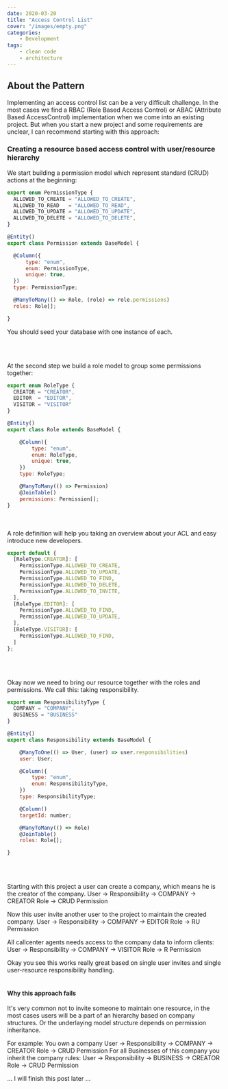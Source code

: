 ```yaml
---
date: 2020-03-20
title: "Access Control List"
cover: "/images/empty.png"
categories:
    - Development
tags:
    - clean code
    - architecture
---
```


## About the Pattern

Implementing an access control list can be a very difficult challenge. In the most cases we find a RBAC (Role Based Access Control) or ABAC (Attribute Based AccessControl) implementation when we come into an existing project. But when you start a new project and some requirements are unclear, I can recommend starting with this approach:

### Creating a resource based access control with user/resource hierarchy

We start building a permission model which represent standard (CRUD) actions at the beginning:

```javascript
export enum PermissionType {
  ALLOWED_TO_CREATE = "ALLOWED_TO_CREATE",
  ALLOWED_TO_READ   = "ALLOWED_TO_READ",
  ALLOWED_TO_UPDATE = "ALLOWED_TO_UPDATE",
  ALLOWED_TO_DELETE = "ALLOWED_TO_DELETE",
}

@Entity()
export class Permission extends BaseModel {

  @Column({
      type: "enum",
      enum: PermissionType,
      unique: true,
  })
  type: PermissionType;

  @ManyToMany(() => Role, (role) => role.permissions)
  roles: Role[];

}
```
You should seed your database with one instance of each.

<br></br>

At the second step we build a role model to group some permissions together:

```javascript
export enum RoleType {
  CREATOR = "CREATOR",
  EDITOR  = "EDITOR",
  VISITOR = "VISITOR"
}

@Entity()
export class Role extends BaseModel {

    @Column({
        type: "enum",
        enum: RoleType,
        unique: true,
    })
    type: RoleType;

    @ManyToMany(() => Permission)
    @JoinTable()
    permissions: Permission[];
}
```
<br></br>
A role definition will help you taking an overview about your ACL and easy introduce new developers.

```javascript
export default {
  [RoleType.CREATOR]: [
    PermissionType.ALLOWED_TO_CREATE,
    PermissionType.ALLOWED_TO_UPDATE,
    PermissionType.ALLOWED_TO_FIND,
    PermissionType.ALLOWED_TO_DELETE,
    PermissionType.ALLOWED_TO_INVITE,
  ],
  [RoleType.EDITOR]: [
    PermissionType.ALLOWED_TO_FIND,
    PermissionType.ALLOWED_TO_UPDATE,
  ],
  [RoleType.VISITOR]: [
    PermissionType.ALLOWED_TO_FIND,
  ]
};
```
<br></br>

Okay now we need to bring our resource together with the roles and permissions. We call this: taking responsibility.

```javascript
export enum ResponsibilityType {
  COMPANY = "COMPANY",
  BUSINESS = "BUSINESS"
}

@Entity()
export class Responsibility extends BaseModel {

    @ManyToOne(() => User, (user) => user.responsibilities)
    user: User;

    @Column({
        type: "enum",
        enum: ResponsibilityType,
    })
    type: ResponsibilityType;

    @Column()
    targetId: number;

    @ManyToMany(() => Role)
    @JoinTable()
    roles: Role[];

}
```
<br></br>

Starting with this project a user can create a company, which means he is the creator of the company.
User -> Responsibility -> COMPANY
                       -> CREATOR Role -> CRUD Permission

Now this user invite another user to the project to maintain the created company.
User -> Responsibility -> COMPANY
                       -> EDITOR Role -> RU Permission

All callcenter agents needs access to the company data to inform clients:
User -> Responsibility -> COMPANY
                       -> VISITOR Role -> R Permission

Okay you see this works really great based on single user invites and single user-resource responsibility handling.
<br></br>

#### Why this approach fails

It's very common not to invite someone to maintain one resource, in the most cases users will be a part of an hierarchy based on company structures. Or the underlaying model structure depends on permission inheritance.

For example: You own a company
User -> Responsibility -> COMPANY
                       -> CREATOR Role -> CRUD Permission
For all Businesses of this company you inherit the company rules:
User -> Responsibility -> BUSINESS
                       -> CREATOR Role -> CRUD Permission                   


... I will finish this post later ... 
